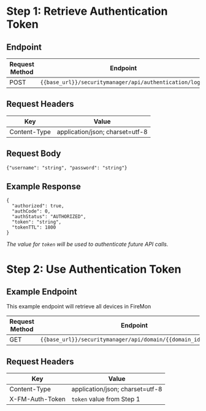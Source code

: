 # Step 1: Retrieve Authentication Token

## Endpoint

| Request Method | Endpoint                                                |
| -------------- | ------------------------------------------------------- |
| POST           | `{{base_url}}/securitymanager/api/authentication/login` |

## Request Headers

| Key          | Value                          |
| ------------ | ------------------------------ |
| Content-Type | application/json; charset=utf-8 |

## Request Body

`{"username": "string", "password": "string"}`

## Example Response

```
{
  "authorized": true,
  "authCode": 0,
  "authStatus": "AUTHORIZED",
  "token": "string",
  "tokenTTL": 1800
}
```

*The value for `token` will be used to authenticate future API calls.*

# Step 2: Use Authentication Token

## Example Endpoint

This example endpoint will retrieve all devices in FireMon

| Request Method | Endpoint                                                   |
| -------------- | ---------------------------------------------------------- |
| GET            | `{{base_url}}/securitymanager/api/domain/{{domain_id}}/device` |

## Request Headers

| Key             | Value                          |
| --------------- | ------------------------------ |
| Content-Type    | application/json; charset=utf-8 |
| X-FM-Auth-Token | `token` value from Step 1      |
